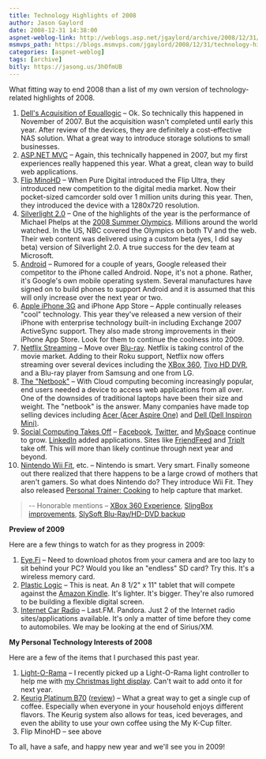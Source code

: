 ```yaml
---
title: Technology Highlights of 2008
author: Jason Gaylord
date: 2008-12-31 14:38:00
aspnet-weblog-link: http://weblogs.asp.net/jgaylord/archive/2008/12/31/technology-highlights-of-2008.aspx
msmvps_path: https://blogs.msmvps.com/jgaylord/2008/12/31/technology-highlights-of-2008/
categories: [aspnet-weblog]
tags: [archive]
bitly: https://jasong.us/3hOfmUB
---
```


What fitting way to end 2008 than a list of my own version of technology-related highlights of 2008.

1.  [Dell's Acquisition of Equallogic](http://www.reuters.com/article/technologyNews/idUSWNAS033120071105) – Ok. So technically this happened in November of 2007. But the acquisition wasn't completed until early this year. After review of the devices, they are definitely a cost-effective NAS solution. What a great way to introduce storage solutions to small businesses.
2.  [ASP.NET MVC](http://weblogs.asp.net/scottgu/archive/2007/10/14/asp-net-mvc-framework.aspx) – Again, this technically happened in 2007, but my first experiences really happened this year. What a great, clean way to build web applications.
3.  [Flip MinoHD](http://www.theflip.com/) – When Pure Digital introduced the Flip Ultra, they introduced new competition to the digital media market. Now their pocket-sized camcorder sold over 1 million units during this year. Then, they introduced the device with a 1280x720 resolution.
4.  [Silverlight 2.0](http://weblogs.asp.net/scottgu/archive/2008/10/14/silverlight-2-released.aspx) – One of the highlights of the year is the performance of Michael Phelps at the [2008 Summer Olympics](http://www.nbcolympics.com/). Millions around the world watched. In the US, NBC covered the Olympics on both TV and the web. Their web content was delivered using a custom beta (yes, I did say beta) version of Silverlight 2.0. A true success for the dev team at Microsoft.
5.  [Android](http://www.android.com/) – Rumored for a couple of years, Google released their competitor to the iPhone called Android. Nope, it's not a phone. Rather, it's Google's own mobile operating system. Several manufactures have signed on to build phones to support Android and it is assumed that this will only increase over the next year or two.
6.  [Apple iPhone 3G](http://www.apple.com/iphone/) and iPhone App Store – Apple continually releases "cool" technology. This year they've released a new version of their iPhone with enterprise technology built-in including Exchange 2007 ActiveSync support. They also made strong improvements in their iPhone App Store. Look for them to continue the coolness into 2009.
7.  [Netflix Streaming](http://www.netflix.com/NetflixReadyDevices) – Move over [Blu-ray](http://www.blu-ray.com/). Netflix is taking control of the movie market. Adding to their Roku support, Netflix now offers streaming over several devices including the [XBox 360](http://www.xbox.com/), [Tivo HD DVR](http://www.tivo.com/), and a Blu-ray player from Samsung and one from LG.
8.  [The "Netbook"](http://en.wikipedia.org/wiki/Netbook) – With Cloud computing becoming increasingly popular, end users needed a device to access web applications from all over. One of the downsides of traditional laptops have been their size and weight. The "netbook" is the answer. Many companies have made top selling devices including [Acer (Acer Aspire One)](http://www.acer.com/aspireone) and [Dell (Dell Inspiron Mini)](http://www.dell.com/content/products/productdetails.aspx/laptop-inspiron-9?cs=19&s=dhs&ref=homepg).
9.  [Social Computing Takes Off](http://www.socialcomputingmagazine.com/) – [Facebook](http://www.facebook.com/), [Twitter](http://www.twitter.com/), and [MySpace](http://www.myspace.com/) continue to grow. [LinkedIn](http://www.linkedin.com/) added applications. Sites like [FriendFeed](http://www.friendfeed.com/) and [TripIt](http://www.tripit.com/) take off. This will more than likely continue through next year and beyond.
10.  [Nintendo Wii Fit](http://www.nintendo.com/wiifit), etc. – Nintendo is smart. Very smart. Finally someone out there realized that there happens to be a large crowd of mothers that aren't gamers. So what does Nintendo do? They introduce Wii Fit. They also released [Personal Trainer: Cooking](http://personaltrainercooking.com/) to help capture that market.

> \-- Honorable mentions – [XBox 360 Experience](http://www.xbox.com/en-US/live/nxe/), [SlingBox improvements](http://www.slingmedia.com/), [SlySoft Blu-Ray/HD-DVD backup](http://www.slysoft.com/)

**Preview of 2009**

Here are a few things to watch for as they progress in 2009:

1.  [Eye.Fi](http://www.eye.fi/) – Need to download photos from your camera and are too lazy to sit behind your PC? Would you like an "endless" SD card? Try this. It's a wireless memory card.
2.  [Plastic Logic](http://www.plasticlogic.com/) – This is neat. An 8 1/2" x 11" tablet that will compete against the [Amazon Kindle](http://www.amazon.com/gp/blog/A1F8Z0JAEIDVRY/ref=cm_blog_open). It's lighter. It's bigger. They're also rumored to be building a flexible digital screen.
3.  [Internet Car Radio](http://www.mp3car.com/vbulletin/mp3car-blog-talk/127694-miroamer-makes-first-internet-car-radio-we-think-not.html) – Last.FM. Pandora. Just 2 of the Internet radio sites/applications available. It's only a matter of time before they come to automobiles. We may be looking at the end of Sirius/XM.

**My Personal Technology Interests of 2008**

Here are a few of the items that I purchased this past year.

1.  [Light-O-Rama](http://www.lightorama.com/) – I recently picked up a Light-O-Rama light controller to help me with [my Christmas light display](http://www.mylightdisplay.com/). Can't wait to add onto it for next year.
2.  [Keurig Platinum B70](http://www.keurig.com/) ([review](http://weblogs.asp.net/jgaylord/archive/2008/12/29/review-keurig-platinum-b70-home-brewing-system.aspx)) – What a great way to get a single cup of coffee. Especially when everyone in your household enjoys different flavors. The Keurig system also allows for teas, iced beverages, and even the ability to use your own coffee using the My K-Cup filter.
3.  Flip MinoHD – see above

To all, have a safe, and happy new year and we'll see you in 2009!